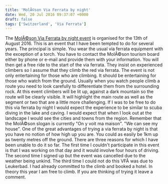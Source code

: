 ```yaml
---
title: 'MolÃ©son Via Ferrata by night'
date: Wed, 20 Jul 2016 09:37:07 +0000
draft: false
tags: ['Switzerland', 'Via Ferrata']
---
```


The [MolÃ©son Via Ferrata by night event](http://www.la-gruyere.ch/fr/via-ferrata-illuminee.html) is organised for the 13th of August 2016. This is an event that I have been tempted to do for several years. The principal is simple. You wear the usual via ferrata equipment with the exception of a torch. You have to contact the MolÃ©son tourism board either by phone or e-mail and provide them with your information. You will then get a free ride to the start of the via ferrata. They insist on experienced climbers so I assume that they climb the red via ferrata. The event is not only entertaining for those who are climbing. It should be entertaining for those who watch from the ground. Usually when you watch people climb a route you need to look carefully to differentiate them from the surrounding rock. At this event climbers will be lit up, against a dark mountain so the route will be clearly visible. It will highlight the main route as well as the segment or two that are a little more challenging. If I was to be free to do this via ferrata by night I would expect the experience to be similar to scuba diving in the lake and caving. I would expect that when I look out at the landscape I would see the cities and towns from the region. Remember that the MolÃ©son slogan is currently "On y voit ma maison". "We can see my house". One of the great advantages of trying a via ferrata by night is that you have no notion of how high up you are. You could as easily be 1km up as twenty metres off the ground. There are three reasons for which I have been unable to do it so far. The first time I couldn't participate in this event is that I was working on that day and it would involve four hours of driving. The second time I signed up but the event was cancelled due to the weather being unkind. The third time I could not do this VFÂ was due to Leukerbad. I had already committed to the climb and booked a hotel. In theory this year I am free to climb. If you are thinking of trying it leave a comment.